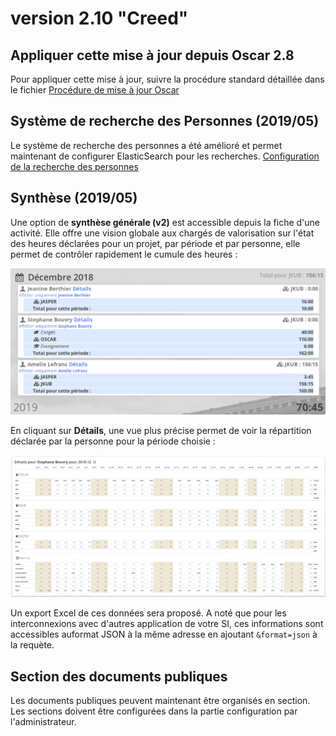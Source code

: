 # version 2.10 "Creed"

## Appliquer cette mise à jour depuis Oscar 2.8

Pour appliquer cette mise à jour, suivre la procédure standard détaillée dans le fichier [Procédure de mise à jour Oscar](./doc/update.md)


## Système de recherche des Personnes (2019/05)

Le système de recherche des personnes a été amélioré et permet maintenant de configurer ElasticSearch pour les recherches. [Configuration de la recherche des personnes](./doc/configuration.md#recherche-des-personnes)


## Synthèse (2019/05)

Une option de **synthèse générale (v2)** est accessible depuis la fiche d'une activité. Elle offre une vision globale aux chargés de valorisation sur l'état des heures déclarées pour un projet, par période et par personne, elle permet de contrôler rapidement le cumule des heures : 

![Synthèse des heures](./doc/images/synthes-2-001.png)

En cliquant sur **Détails**, une vue plus précise permet de voir la répartition déclarée par la personne pour la période choisie : 

![Synthèse des heures](./doc/images/synthes-2-002.png)

Un export Excel de ces données sera proposé. A noté que pour les interconnexions avec d'autres application de votre SI, ces informations sont accessibles auformat JSON à la même adresse en ajoutant `&format=json` à la requète.



## Section des documents publiques

Les documents publiques peuvent maintenant être organisés en section. Les sections doivent être configurées dans la partie configuration par l'administrateur.
